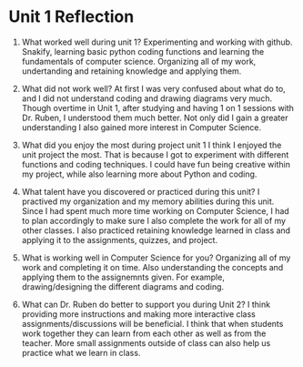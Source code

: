 # Unit 1 Reflection

1. What worked well during unit 1?
Experimenting and working with github. Snakify, learning basic python coding functions and learning the fundamentals of computer science. Organizing all of my work, undertanding and retaining knowledge and applying them. 

2. What did not work well?
At first I was very confused about what do to, and I did not understand coding and drawing diagrams very much. Though overtime in Unit 1, after studying and having 1 on 1 sessions with Dr. Ruben, I understood them much better. Not only did I gain a greater understanding I also gained more interest in Computer Science.

3. What did you enjoy the most during project unit 1
I think I enjoyed the unit project the most. That is because I got to experiment with different functions and coding techniques. I could have fun being creative within my project, while also learning more about Python and coding.

4. What talent have you discovered or practiced during this unit?
I practived my organization and my memory abilities during this unit. Since I had spent much more time working on Computer Science, I had to plan accordingly to make sure I also complete the work for all of my other classes. I also practiced retaining knowledge learned in class and applying it to the assignments, quizzes, and project.

5. What is working well in Computer Science for you?
Organizing all of my work and completing it on time. Also understanding the concepts and applying them to the assignemnts given. For example, drawing/designing the different diagrams and coding.
 
6. What can Dr. Ruben do better to support you during Unit 2?
I think providing more instructions and making more interactive class assignments/discussions will be beneficial. I think that when students work together they can learn from each other as well as from the teacher. More small assignments outside of class can also help us practice what we learn in class.
